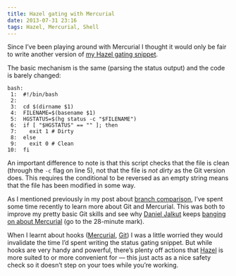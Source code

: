 ```yaml
---
title: Hazel gating with Mercurial
date: 2013-07-31 23:16
tags: Hazel, Mercurial, Shell
---
```


Since I’ve been playing around with Mercurial I thought it would only be fair to write another version of [my Hazel gating snippet][gitgate].

[gitgate]: /2013/06/more-precise-git-status-gating/

The basic mechanism is the same (parsing the status output) and the code is barely changed:

    bash:
     1:  #!/bin/bash
     2:  
     3:  cd $(dirname $1)
     4:  FILENAME=$(basename $1)
     5:  HGSTATUS=$(hg status -c "$FILENAME")
     6:  if [ "$HGSTATUS" == "" ]; then
     7:    exit 1 # Dirty
     8:  else
     9:    exit 0 # Clean
    10:  fi

An important difference to note is that this script checks that the file is clean (through the `-c` flag on line 5), not that the file is *not dirty* as the Git version does. This requires the conditional to be reversed as an empty string means that the file has been modified in some way.

As I mentioned previously in my post about [branch comparison][hgb], I’ve spent some time recently to learn more about Git and Mercurial. This was both to improve my pretty basic Git skills and see why [Daniel Jalkut][] keeps [banging on about Mercurial][podcast] (go to the 28-minute mark).

[hgb]: /2013/07/easy-branch-comparison-with-mercurial/
[Daniel Jalkut]: http://www.red-sweater.com
[podcast]: https://learn.thoughtbot.com/giantrobots/32

When I learnt about hooks ([Mercurial][hghook], [Git][githook]) I was a little worried they would invalidate the time I’d spent writing the status gating snippet. But while hooks are very handy and powerful, there’s plenty off actions that [Hazel][] is more suited to or more convenient for — this just acts as a nice safety check so it doesn’t step on your toes while you’re working.

[githook]: http://git-scm.com/book/en/Customizing-Git-Git-Hooks
[hghook]: http://mercurial.selenic.com/wiki/Hook
[Hazel]: http://www.noodlesoft.com
